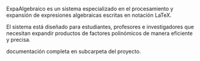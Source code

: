 ExpaAlgebraico es un sistema especializado en el procesamiento y expansión de expresiones algebraicas escritas en notación LaTeX.

El sistema está diseñado para estudiantes, 
profesores e investigadores que necesitan expandir productos de factores polinómicos de manera eficiente y precisa.


documentación completa en subcarpeta del proyecto.


